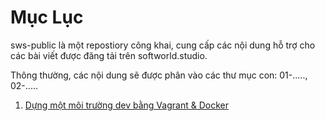 Mục Lục
=======

sws-public là một repostiory công khai, cung cấp các nội dung hỗ trợ cho các bài viết được đăng tải trên softworld.studio.

Thông thường, các nội dung sẽ được phân vào các thư mục con: 01-....., 02-.....

1. [Dựng một môi trường dev bằng Vagrant & Docker ](01-vagrant-and-docker/README.md)
